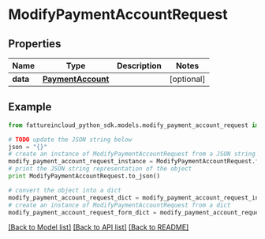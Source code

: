 # ModifyPaymentAccountRequest


## Properties
Name | Type | Description | Notes
------------ | ------------- | ------------- | -------------
**data** | [**PaymentAccount**](PaymentAccount.md) |  | [optional] 

## Example

```python
from fattureincloud_python_sdk.models.modify_payment_account_request import ModifyPaymentAccountRequest

# TODO update the JSON string below
json = "{}"
# create an instance of ModifyPaymentAccountRequest from a JSON string
modify_payment_account_request_instance = ModifyPaymentAccountRequest.from_json(json)
# print the JSON string representation of the object
print ModifyPaymentAccountRequest.to_json()

# convert the object into a dict
modify_payment_account_request_dict = modify_payment_account_request_instance.to_dict()
# create an instance of ModifyPaymentAccountRequest from a dict
modify_payment_account_request_form_dict = modify_payment_account_request.from_dict(modify_payment_account_request_dict)
```
[[Back to Model list]](../README.md#documentation-for-models) [[Back to API list]](../README.md#documentation-for-api-endpoints) [[Back to README]](../README.md)


